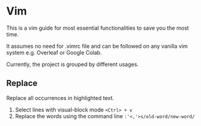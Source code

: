 # Vim

This is a vim guide for most essential functionalities to save you the most time. 

It assumes no need for .vimrc file and can be followed on any vanilla vim system e.g. Overleaf or Google Colab. 

Currently, the project is grouped by different usages. 

## Replace

Replace all occurrences in highlighted text.

1. Select lines with visual-block mode `<Ctrl> + v`
2. Replace the words using the command line `:'<,'>s/old-word/new-word/`
